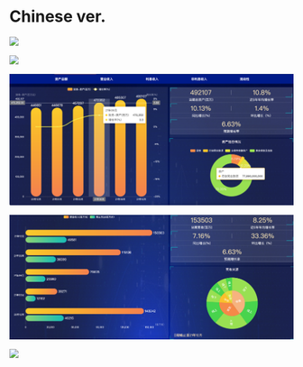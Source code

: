 # Chinese ver.
![](https://github.com/PengJuan-AI/Visualization_Platform/blob/main/Final_results_pics/Overview.png)

![](https://github.com/PengJuan-AI/Visualization_Platform/blob/main/Final_results_pics/Business.png)

![](https://github.com/PengJuan-AI/Visualization_Platform/blob/main/Final_results_pics/Finance_asset.png)

![](https://github.com/PengJuan-AI/Visualization_Platform/blob/main/Final_results_pics/Finance_Income.png)

![](https://github.com/PengJuan-AI/Visualization_Platform/blob/main/Final_results_pics/Predict.png)
